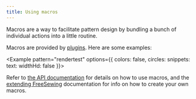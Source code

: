 ```yaml
---
title: Using macros
---
```


Macros are a way to facilitate pattern design by bundling a bunch of individual actions into a little routine.

Macros are provided by [plugins](/plugins/). Here are some examples:

<Example pattern="rendertest" options={{ colors: false, circles: snippets: text: widthHd: false }}>

Refer to [the API documentation](/api/part#macro) for details on how to use macros, and the [extending FreeSewing](/extend) documentation for info on how to create your own macros.